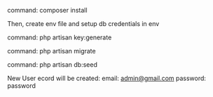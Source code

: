 command: composer install

Then, create env file and setup db credentials in env

command: php artisan key:generate

command: php artisan migrate

command: php artisan db:seed

New User ecord will be created:
    email: admin@gmail.com
    password: password